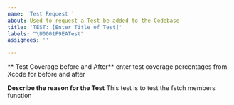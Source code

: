 ```yaml
---
name: 'Test Request '
about: Used to request a Test be added to the Codebase
title: 'TEST: [Enter Title of Test]'
labels: "\U0001F9EATest"
assignees: ''

---
```


** Test Coverage before and After**
enter test coverage percentages from Xcode for before and after

**Describe the reason for the Test**
This test is to test the fetch members function
